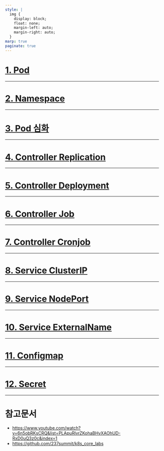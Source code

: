 ```yaml
---
style: |
  img {
    display: block;
    float: none;
    margin-left: auto;
    margin-right: auto;
  }
marp: true
paginate: true
---
```

# [1. Pod](./1.%20pod.md)

---
# [2. Namespace](./2.%20namespace.md)

---
# [3. Pod 심화](./3.%20pod%20심화.md)

---
# [4. Controller Replication](./4.%20controller-replication.md)

---
# [5. Controller Deployment](./5.%20controller-deployment.md)

---
# [6. Controller Job](./6.%20controller-job.md)

---
# [7. Controller Cronjob](./7.%20controller-cronjob.md)

---
# [8. Service ClusterIP](./8.%20service-ClusterIP.md)

---
# [9. Service NodePort](./9.%20service-NodePort.md)

---
# [10. Service ExternalName](./10.%20service-ExternalName.md)

---
# [11. Configmap](./11.%20configmap.md)

---
# [12. Secret](./12.%20secret.md)

--------
# 참고문서
- https://www.youtube.com/watch?v=6n5obRKsCRQ&list=PLApuRlvrZKohaBHvXAOhUD-RxD0uQ3z0c&index=1
- https://github.com/237summit/k8s_core_labs

